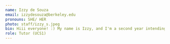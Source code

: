 ```yaml
---
name: Izzy de Souza
email: izzydesouza@berkeley.edu
pronouns: SHE/ HER
photo: staff/izzy_s.jpeg
bio: Hiii everyone! :) My name is Izzy, and I'm a second year intending to double major in Cognitive Science 🧠 and Media Studies📹! I love to read (especially comics) 📖, travel 🌎, and laugh 😼, and I am an avid nature lover 🌱<3
role: Tutor (UCS1)
---
```

